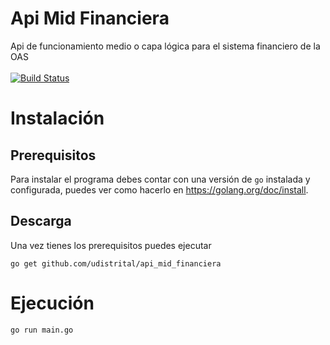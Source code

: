 # Api Mid Financiera
Api de funcionamiento medio o capa lógica para el sistema financiero de la OAS
<br>
<br>
[![Build Status](https://travis-ci.org/udistrital/api_mid_financiera.svg?branch=dev)](https://travis-ci.org/udistrital/api_mid_financiera)
<br>

Instalación
============
## Prerequisitos
Para instalar el programa debes contar con una versión de `go` instalada y configurada, puedes ver como hacerlo en https://golang.org/doc/install.
<br>
## Descarga
Una vez tienes los prerequisitos puedes ejecutar
```
go get github.com/udistrital/api_mid_financiera
```


Ejecución
============

```
go run main.go
```